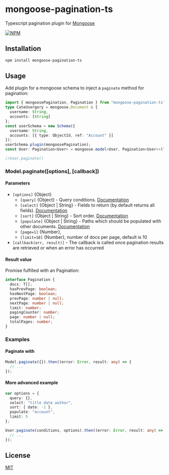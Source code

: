 # mongoose-pagination-ts

Typescript pagination plugin for [Mongoose](http://mongoosejs.com)

[![NPM](https://nodei.co/npm/mongoose-pagination-ts.png?downloads=true&downloadRank=true&stars=true)](https://www.npmjs.com/package/mongoose-pagination-ts)

## Installation

```sh
npm install mongoose-pagination-ts
```

## Usage

Add plugin for a mongoose schema to inject a `paginate` method for pagination:

```ts
import { mongoosePagination, Pagination } from "mongoose-pagination-ts";
type CateUsergory = mongoose.Document & {
  username: String,
  accounts: [String]
};
const userSchema = new Schema({
  username: String,
  accounts: [{ type: ObjectId, ref: "Account" }]
});
userSchema.plugin(mongoosePagination);
const User: Pagination<User> = mongoose.model<User, Pagination<User>>("User", userSchema);

//User.paginate()
```

### Model.paginate([options], [callback])

#### **Parameters**

- `[options]` {Object}
  - `[query]` {Object} - Query conditions. [Documentation](https://docs.mongodb.com/manual/tutorial/query-documents/)
  - `[select]` {Object | String} - Fields to return (by default returns all fields). [Documentation](http://mongoosejs.com/docs/api.html#query_Query-select)
  - `[sort]` {Object | String} - Sort order. [Documentation](http://mongoosejs.com/docs/api.html#query_Query-sort)
  - `[populate]` {Object | String} - Paths which should be populated with other documents. [Documentation](http://mongoosejs.com/docs/api.html#query_Query-populate)
  - `[page=1]` {Number}, 
  - `[limit=10]` {Number}, number of docs per page, default is 10
- `[callback(err, result)]` - The callback is called once pagination results are retrieved or when an error has occurred

#### Result value

Promise fulfilled with an Pagination:

```ts
interface Pagination {
  docs: T[];
  hasPrevPage: boolean;
  hasNextPage: boolean;
  prevPage: number | null;
  nextPage: number | null;
  limit: number;
  pagingCounter: number;
  page: number | null;
  totalPages: number;
}
```

### Examples

#### Paginate with

```ts
Model.paginate({}).then((error: Error, result: any) => {
  // ...
});
```

#### More advanced example

```ts
var options = {
  query: {},
  select: "title date author",
  sort: { date: -1 },
  populate: "account",
  limit: 5
};

User.paginate(conditions, options).then((error: Error, result: any) => {
  // ...
});
```

## License

[MIT](LICENSE)